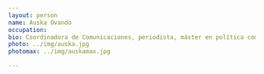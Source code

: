 ```yaml
---
layout: person
name: Auska Ovando
occupation:
bio: Coordinadora de Comunicaciones, periodista, máster en política comparada de University College London y máster en Sociología de University of Cambridge. Más de 5 años de experiencia en comunicación estratégica, diseño e implementación deestrategias comunicacionales, comunicación digital e investigación.
photo: ../img/auska.jpg
photomax: ../img/auskamax.jpg

---
```

